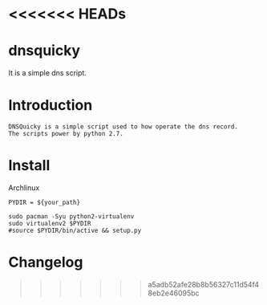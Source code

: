 <<<<<<< HEADs
=======
# dnsquicky
It is a simple dns script.

# Introduction
	DNSQuicky is a simple script used to how operate the dns record.
	The scripts power by python 2.7.

# Install

Archlinux
```shell
PYDIR = ${your_path}

sudo pacman -Syu python2-virtualenv
sudo virtualenv2 $PYDIR
#source $PYDIR/bin/active && setup.py
```	

# Changelog
	
>>>>>>> a5adb52afe28b8b56327c11d54f48eb2e46095bc
